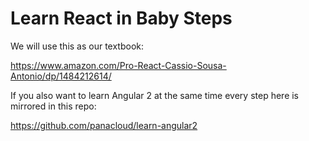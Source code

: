 # Learn React in Baby Steps

We will use this as our textbook:

https://www.amazon.com/Pro-React-Cassio-Sousa-Antonio/dp/1484212614/

If you also want to learn Angular 2 at the same time every step here is mirrored in this repo:

https://github.com/panacloud/learn-angular2